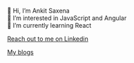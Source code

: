 👋 Hi, I’m Ankit Saxena
<br/>
👀 I’m interested in JavaScript and Angular
<br/>
🌱 I’m currently learning React
<br/>


<a href="https://www.linkedin.com/in/ankits1995/" target="_blank" rel="nofollow">Reach out to me on Linkedin</a>

<a href="https://www.medium.com/@ankit_saxena" target="_blank" rel="nofollow">My blogs </a>



